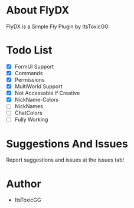 # About FlyDX
FlyDX is a Simple Fly Plugin by ItsToxicGG
# Todo List
- [X] FormUI Support
- [X] Commands
- [X] Permissions
- [X] MultiWorld Support
- [X] Not Accessable if Creative
- [X] NickName-Colors
- [ ] NickNames
- [ ] ChatColors
- [ ] Fully Working
# Suggestions And Issues
Report suggestions and issues at the issues tab! 
# Author
- ItsToxicGG

